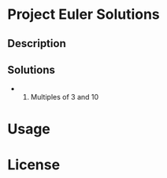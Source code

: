 # Project Euler Solutions

## Description


## Solutions

- 1. Multiples of 3 and 10

# Usage


# License

